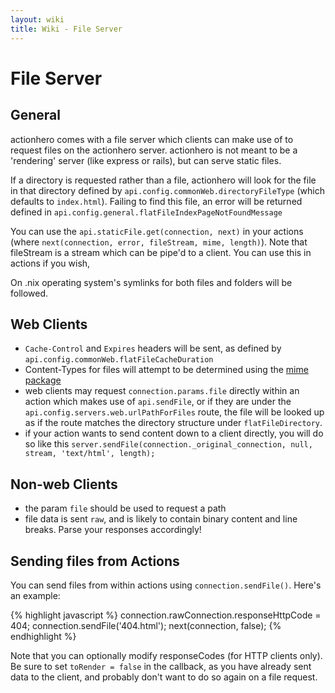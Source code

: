 ```yaml
---
layout: wiki
title: Wiki - File Server
---
```


# File Server

## General

actionhero comes with a file server which clients can make use of to request files on the actionhero server.  actionhero is not meant to be a 'rendering' server (like express or rails), but can serve static files.

If a directory is requested rather than a file, actionhero will look for the file in that directory defined by `api.config.commonWeb.directoryFileType` (which defaults to `index.html`).  Failing to find this file, an error will be returned defined in `api.config.general.flatFileIndexPageNotFoundMessage`

You can use the `api.staticFile.get(connection, next)` in your actions (where `next(connection, error, fileStream, mime, length)`).  Note that fileStream is a stream which can be pipe'd to a client.  You can use this in actions if you wish, 

On .nix operating system's symlinks for both files and folders will be followed. 

## Web Clients

- `Cache-Control` and `Expires` headers will be sent, as defined by `api.config.commonWeb.flatFileCacheDuration`
- Content-Types for files will attempt to be determined using the [mime package](https://npmjs.org/package/mime)
- web clients may request `connection.params.file` directly within an action which makes use of  `api.sendFile`, or if they are  under the `api.config.servers.web.urlPathForFiles` route, the file will be looked up as if the route matches the directory structure under `flatFileDirectory`.
- if your action wants to send content down to a client directly, you will do so like this `server.sendFile(connection._original_connection, null, stream, 'text/html', length);`

## Non-web Clients

- the param `file` should be used to request a path
- file data is sent `raw`, and is likely to contain binary content and line breaks.  Parse your responses accordingly! 

## Sending files from Actions

You can send files from within actions using `connection.sendFile()`.  Here's an example:

{% highlight javascript %}
connection.rawConnection.responseHttpCode = 404; 
connection.sendFile('404.html');
next(connection, false);
{% endhighlight %}

Note that you can optionally modify responseCodes (for HTTP clients only).  Be sure to set `toRender = false` in the callback, as you have already sent data to the client, and probably don't want to do so again on a file request.
